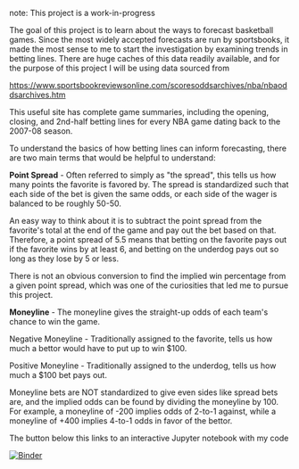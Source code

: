 note: This project is a work-in-progress

The goal of this project is to learn about the ways to forecast basketball games. Since the most widely accepted forecasts are run by sportsbooks, it made the most sense to me to start the investigation by examining trends in betting lines. There are huge caches of this data readily available, and for the purpose of this project I will be using data sourced from 

https://www.sportsbookreviewsonline.com/scoresoddsarchives/nba/nbaoddsarchives.htm


This useful site has complete game summaries, including the opening, closing, and 2nd-half betting lines for every NBA game dating back to the 2007-08 season.

To understand the basics of how betting lines can inform forecasting, there are two main terms that would be helpful to understand:

**Point Spread** - Often referred to simply as "the spread", this tells us how many points the favorite is favored by. The spread is standardized such that each side of the bet is given the same odds, or each side of the wager is balanced to be roughly 50-50. 

An easy way to think about it is to subtract the point spread from the favorite's total at the end of the game and pay out the bet based on that. Therefore, a point spread of 5.5 means that betting on the favorite pays out if the favorite wins by at least 6, and betting on the underdog pays out so long as they lose by 5 or less. 

There is not an obvious conversion to find the implied win percentage from a given point spread, which was one of the curiosities that led me to pursue this project.

**Moneyline** - The moneyline gives the straight-up odds of each team's chance to win the game.

Negative Moneyline - Traditionally assigned to the favorite, tells us how much a bettor would have to put up to win $100. 

Positive Moneyline - Traditionally assigned to the underdog, tells us how much a $100 bet pays out. 

Moneyline bets are NOT standardized to give even sides like spread bets are, and the implied odds can be found by dividing the moneyline by 100. For example, a moneyline of -200 implies odds of 2-to-1 against, while a moneyline of +400 implies 4-to-1 odds in favor of the bettor.

The button below this links to an interactive Jupyter notebook with my code

[![Binder](https://mybinder.org/badge_logo.svg)](https://mybinder.org/v2/gh/cspicklemire/Trends-in-NBA-betting-lines/master)
